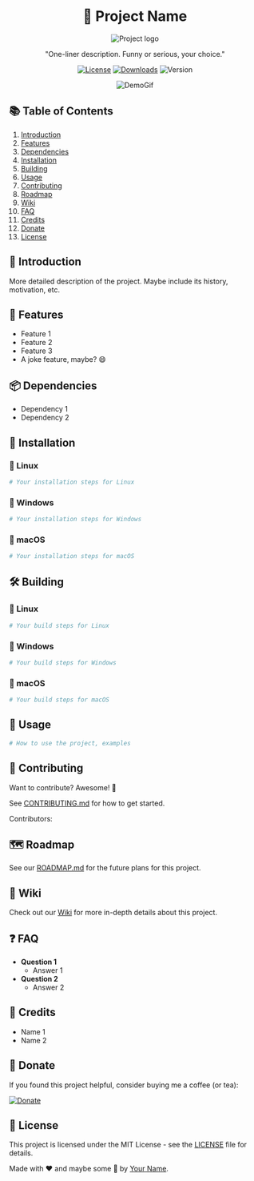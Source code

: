<div align="center">

# :rocket: Project Name

![Project logo](path/to/logo.png)

"One-liner description. Funny or serious, your choice."

[![License](https://img.shields.io/badge/License-MIT-blue.svg)](LICENSE)
[![Downloads](https://img.shields.io/github/downloads/your-username/your-repo/total.svg)](https://github.com/your-username/your-repo)
![Version](https://img.shields.io/badge/version-1.0.0-blue)

![DemoGif](path/to/demo.gif)

</div>

## :books: Table of Contents

1. [Introduction](#-introduction)
2. [Features](#-features)
3. [Dependencies](#-dependencies)
4. [Installation](#-installation)
5. [Building](#-building)
6. [Usage](#-usage)
7. [Contributing](#-contributing)
8. [Roadmap](#-roadmap)
9. [Wiki](#-wiki)
10. [FAQ](#-faq)
11. [Credits](#-credits)
12. [Donate](#-donate)
13. [License](#-license)

## :wave: Introduction

More detailed description of the project. Maybe include its history, motivation, etc.

## :art: Features

- Feature 1
- Feature 2
- Feature 3
- A joke feature, maybe? :smile:

## :package: Dependencies

- Dependency 1
- Dependency 2

## :floppy_disk: Installation

### :penguin: Linux

```bash
# Your installation steps for Linux
```

### :snail: Windows

```powershell
# Your installation steps for Windows
```

### :apple: macOS

```zsh
# Your installation steps for macOS
```

## :hammer_and_wrench: Building

### :penguin: Linux

```bash
# Your build steps for Linux
```

### :snail: Windows

```powershell
# Your build steps for Windows
```

### :apple: macOS

```zsh
# Your build steps for macOS
```

## :rocket: Usage

```bash
# How to use the project, examples
```

## :handshake: Contributing

Want to contribute? Awesome! :tada:

See [CONTRIBUTING.md](CONTRIBUTING.md) for how to get started.

Contributors:

## :world_map: Roadmap

See our [ROADMAP.md](ROADMAP.md) for the future plans for this project.

## :book: Wiki

Check out our [Wiki](your-wiki-link) for more in-depth details about this project.

## :question: FAQ

- **Question 1**
  - Answer 1
- **Question 2**
  - Answer 2

## :clap: Credits

- Name 1
- Name 2

## :gift_heart: Donate

If you found this project helpful, consider buying me a coffee (or tea):

[![Donate](your-donate-link-here)](your-donate-link-here)

## :scroll: License

This project is licensed under the MIT License - see the [LICENSE](LICENSE) file for details.

Made with :heart: and maybe some :tea: by [Your Name](your-profile-link).
